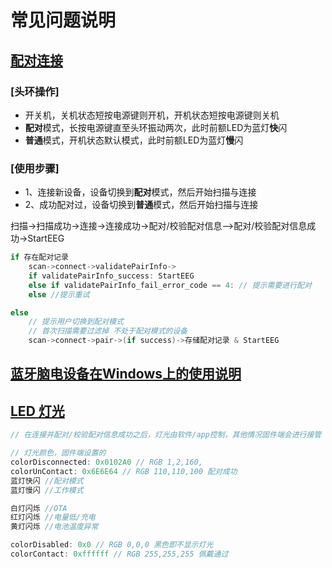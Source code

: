 # 常见问题说明

## [配对连接](https://www.yuque.com/docs/share/4afe9d08-cf4b-42fb-93da-0ee239830090)

### [头环操作]

- 开关机，关机状态短按电源键则开机，开机状态短按电源键则关机
- **配对**模式，长按电源键直至头环振动两次，此时前额LED为蓝灯**快**闪
- **普通**模式，开机状态默认模式，此时前额LED为蓝灯**慢**闪

### [使用步骤]

- 1、连接新设备，设备切换到**配对**模式，然后开始扫描与连接
- 2、成功配对过，设备切换到**普通**模式，然后开始扫描与连接

扫描->扫描成功->连接->连接成功->配对/校验配对信息-->配对/校验配对信息成功->StartEEG

```java
if 存在配对记录
    scan->connect->validatePairInfo->
    if validatePairInfo_success: StartEEG
    else if validatePairInfo_fail_error_code == 4: // 提示需要进行配对
    else //提示重试

else
    // 提示用户切换到配对模式
    // 首次扫描需要过滤掉 不处于配对模式的设备
    scan->connect->pair->(if success)->存储配对记录 & StartEEG
```

## [蓝牙脑电设备在Windows上的使用说明](https://oss.brainco.cn/docs/crimson-sdk/%E8%93%9D%E7%89%99%E8%84%91%E7%94%B5%E8%AE%BE%E5%A4%87%E5%9C%A8Windows%E4%B8%8A%E7%9A%84%E4%BD%BF%E7%94%A8%E8%AF%B4%E6%98%8E.pdf)

## [LED 灯光](https://www.yuque.com/docs/share/a0cee022-8f4e-4f06-9221-e05cfec2b608)

```java
// 在连接并配对/校验配对信息成功之后，灯光由软件/app控制，其他情况固件端会进行接管

// 灯光颜色，固件端设置的
colorDisconnected: 0x0102A0 // RGB 1,2,160,
colorUnContact: 0x6E6E64 // RGB 110,110,100 配对成功
蓝灯快闪 //配对模式
蓝灯慢闪 //工作模式

白灯闪烁 //OTA
红灯闪烁 //电量低/充电
黄灯闪烁 //电池温度异常

colorDisabled: 0x0 // RGB 0,0,0 黑色即不显示灯光
colorContact: 0xffffff // RGB 255,255,255 佩戴通过
```
